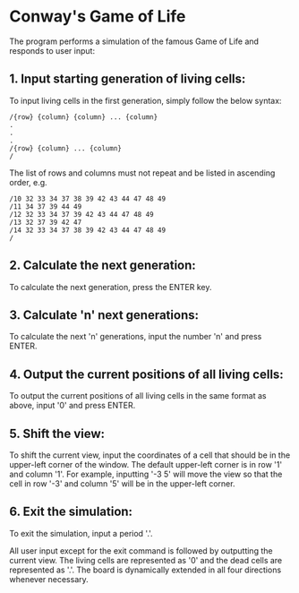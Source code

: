 # Conway's Game of Life
The program performs a simulation of the famous Game of Life and responds to user input:
## 1. Input starting generation of living cells:
To input living cells in the first generation, simply follow the below syntax:
```
/{row} {column} {column} ... {column}
.
.
.
/{row} {column} ... {column}
/
```
The list of rows and columns must not repeat and be listed in ascending order, e.g.
```
/10 32 33 34 37 38 39 42 43 44 47 48 49
/11 34 37 39 44 49
/12 32 33 34 37 39 42 43 44 47 48 49
/13 32 37 39 42 47
/14 32 33 34 37 38 39 42 43 44 47 48 49
/
```
## 2. Calculate the next generation:
To calculate the next generation, press the ENTER key.
## 3. Calculate 'n' next generations:
To calculate the next 'n' generations, input the number 'n' and press ENTER.
## 4. Output the current positions of all living cells:
To output the current positions of all living cells in the same format as above, input '0' and press ENTER.
## 5. Shift the view:
To shift the current view, input the coordinates of a cell that should be in the upper-left corner of the window. The default upper-left corner is in row '1' and column '1'. For example, inputting '-3 5' will move the view so that the cell in row '-3' and column '5' will be in the upper-left corner.
## 6. Exit the simulation:
To exit the simulation, input a period '.'.

All user input except for the exit command is followed by outputting the current view. The living cells are represented as '0' and the dead cells are represented as '.'. The board is dynamically extended in all four directions whenever necessary.
